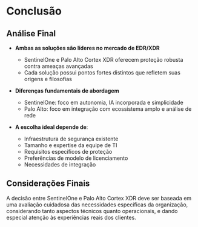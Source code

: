 # Conclusão

## Análise Final

- **Ambas as soluções são líderes no mercado de EDR/XDR**
  - SentinelOne e Palo Alto Cortex XDR oferecem proteção robusta contra ameaças avançadas
  - Cada solução possui pontos fortes distintos que refletem suas origens e filosofias

- **Diferenças fundamentais de abordagem**
  - SentinelOne: foco em autonomia, IA incorporada e simplicidade
  - Palo Alto: foco em integração com ecossistema amplo e análise de rede

- **A escolha ideal depende de**:
  - Infraestrutura de segurança existente
  - Tamanho e expertise da equipe de TI
  - Requisitos específicos de proteção
  - Preferências de modelo de licenciamento
  - Necessidades de integração

## Considerações Finais

A decisão entre SentinelOne e Palo Alto Cortex XDR deve ser baseada em uma avaliação cuidadosa das necessidades específicas da organização, considerando tanto aspectos técnicos quanto operacionais, e dando especial atenção às experiências reais dos clientes.
